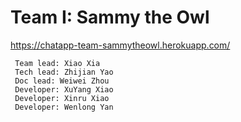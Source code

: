 # Team I: Sammy the Owl  
https://chatapp-team-sammytheowl.herokuapp.com/  
```
 Team lead: Xiao Xia
 Tech lead: Zhijian Yao
 Doc lead: Weiwei Zhou
 Developer: XuYang Xiao
 Developer: Xinru Xiao
 Developer: Wenlong Yan
```
